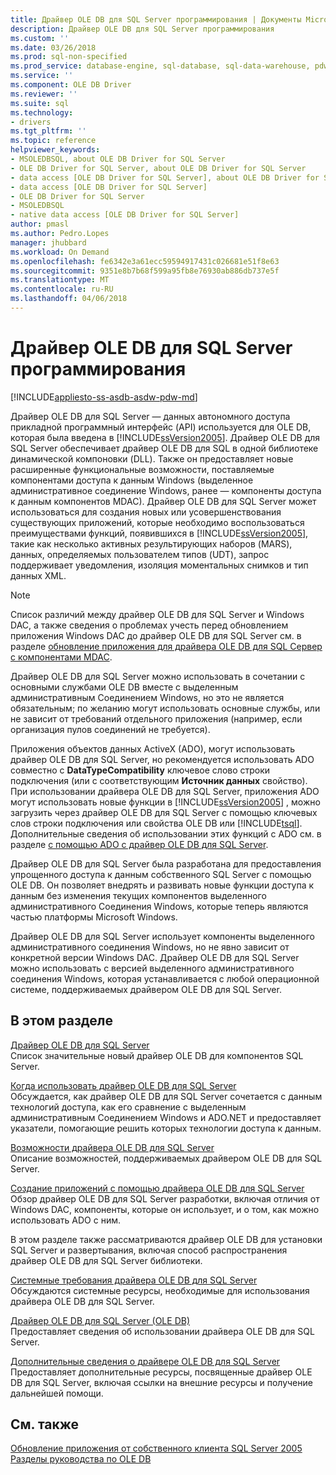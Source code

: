 ```yaml
---
title: Драйвер OLE DB для SQL Server программирования | Документы Microsoft
description: Драйвер OLE DB для SQL Server программирования
ms.custom: ''
ms.date: 03/26/2018
ms.prod: sql-non-specified
ms.prod_service: database-engine, sql-database, sql-data-warehouse, pdw
ms.service: ''
ms.component: OLE DB Driver
ms.reviewer: ''
ms.suite: sql
ms.technology:
- drivers
ms.tgt_pltfrm: ''
ms.topic: reference
helpviewer_keywords:
- MSOLEDBSQL, about OLE DB Driver for SQL Server
- OLE DB Driver for SQL Server, about OLE DB Driver for SQL Server
- data access [OLE DB Driver for SQL Server], about OLE DB Driver for SQL Server
- data access [OLE DB Driver for SQL Server]
- OLE DB Driver for SQL Server
- MSOLEDBSQL
- native data access [OLE DB Driver for SQL Server]
author: pmasl
ms.author: Pedro.Lopes
manager: jhubbard
ms.workload: On Demand
ms.openlocfilehash: fe6342e3a61ecc59594917431c026681e51f8e63
ms.sourcegitcommit: 9351e8b7b68f599a95fb8e76930ab886db737e5f
ms.translationtype: MT
ms.contentlocale: ru-RU
ms.lasthandoff: 04/06/2018
---
```

# <a name="ole-db-driver-for-sql-server-programming"></a>Драйвер OLE DB для SQL Server программирования
[!INCLUDE[appliesto-ss-asdb-asdw-pdw-md](../../includes/appliesto-ss-asdb-asdw-pdw-md.md)]

  Драйвер OLE DB для SQL Server — данных автономного доступа прикладной программный интерфейс (API) используется для OLE DB, которая была введена в [!INCLUDE[ssVersion2005](../../includes/ssversion2005-md.md)]. Драйвер OLE DB для SQL Server обеспечивает драйвер OLE DB для SQL в одной библиотеке динамической компоновки (DLL). Также он предоставляет новые расширенные функциональные возможности, поставляемые компонентами доступа к данным Windows (выделенное административное соединение Windows, ранее — компоненты доступа к данным компонентов MDAC). Драйвер OLE DB для SQL Server может использоваться для создания новых или усовершенствования существующих приложений, которые необходимо воспользоваться преимуществами функций, появившихся в [!INCLUDE[ssVersion2005](../../includes/ssversion2005-md.md)], такие как несколько активных результирующих наборов (MARS), данных, определяемых пользователем типов (UDT), запрос поддерживает уведомления, изоляция моментальных снимков и тип данных XML.  
  
> [!NOTE]  
>  Список различий между драйвер OLE DB для SQL Server и Windows DAC, а также сведения о проблемах учесть перед обновлением приложения Windows DAC до драйвер OLE DB для SQL Server см. в разделе [обновление приложения для драйвера OLE DB для SQL Сервер с компонентами MDAC](../oledb/applications/updating-an-application-to-oledb-driver-for-sql-server-from-mdac.md).  
  
 Драйвер OLE DB для SQL Server можно использовать в сочетании с основными службами OLE DB вместе с выделенным административным Соединением Windows, но это не является обязательным; по желанию могут использовать основные службы, или не зависит от требований отдельного приложения (например, если организация пулов соединений не требуется).  
  
 Приложения объектов данных ActiveX (ADO), могут использовать драйвер OLE DB для SQL Server, но рекомендуется использовать ADO совместно с **DataTypeCompatibility** ключевое слово строки подключения (или с соответствующим  **Источник данных** свойство). При использовании драйвера OLE DB для SQL Server, приложения ADO могут использовать новые функции в [!INCLUDE[ssVersion2005](../../includes/ssversion2005-md.md)] , можно загрузить через драйвер OLE DB для SQL Server с помощью ключевых слов строки подключения или свойства OLE DB или [!INCLUDE[tsql](../../includes/tsql-md.md)]. Дополнительные сведения об использовании этих функций с ADO см. в разделе [с помощью ADO с драйвер OLE DB для SQL Server](../oledb/applications/using-ado-with-oledb-driver-for-sql-server.md).  
  
 Драйвер OLE DB для SQL Server была разработана для предоставления упрощенного доступа к данным собственного SQL Server с помощью OLE DB. Он позволяет внедрять и развивать новые функции доступа к данным без изменения текущих компонентов выделенного административного Соединения Windows, которые теперь являются частью платформы Microsoft Windows.  
  
 Драйвер OLE DB для SQL Server использует компоненты выделенного административного соединения Windows, но не явно зависит от конкретной версии Windows DAC. Драйвер OLE DB для SQL Server можно использовать с версией выделенного административного соединения Windows, которая устанавливается с любой операционной системе, поддерживаемых драйвером OLE DB для SQL Server.  
  
## <a name="in-this-section"></a>В этом разделе  
 [Драйвер OLE DB для SQL Server](../oledb/oledb-driver-for-sql-server.md)  
 Список значительные новый драйвер OLE DB для компонентов SQL Server.  
  
 [Когда использовать драйвер OLE DB для SQL Server](../oledb/when-to-use-oledb-driver-for-sql-server.md)  
 Обсуждается, как драйвер OLE DB для SQL Server сочетается с данным технологий доступа, как его сравнение с выделенным административным Соединением Windows и ADO.NET и предоставляет указатели, помогающие решить которых технологии доступа к данным.  
  
 [Возможности драйвера OLE DB для SQL Server](../oledb/features/oledb-driver-for-sql-server-features.md )  
 Описание возможностей, поддерживаемых драйвером OLE DB для SQL Server.  
  
 [Создание приложений с помощью драйвера OLE DB для SQL Server](../oledb/applications/building-applications-with-oledb-driver-for-sql-server.md)  
 Обзор драйвер OLE DB для SQL Server разработки, включая отличия от Windows DAC, компоненты, которые он использует, и о том, как можно использовать ADO с ним.  
  
 В этом разделе также рассматриваются драйвер OLE DB для установки SQL Server и развертывания, включая способ распространения драйвер OLE DB для SQL Server библиотеки.  
  
 [Системные требования драйвера OLE DB для SQL Server](../oledb/system-requirements-for-oledb-driver-for-sql-server.md)  
 Обсуждаются системные ресурсы, необходимые для использования драйвера OLE DB для SQL Server.  
  
 [Драйвер OLE DB для SQL Server &#40;OLE DB&#41;](../oledb/ole-db/oledb-driver-for-sql-server-ole-db.md)  
 Предоставляет сведения об использовании драйвера OLE DB для SQL Server.  
  
 [Дополнительные сведения о драйвере OLE DB для SQL Server](../oledb/finding-more-oledb-driver-for-sql-server-information.md)  
 Предоставляет дополнительные ресурсы, посвященные драйвер OLE DB для SQL Server, включая ссылки на внешние ресурсы и получение дальнейшей помощи.  
  
  
## <a name="see-also"></a>См. также  
 [Обновление приложения от собственного клиента SQL Server 2005](../oledb/applications/updating-an-application-from-sql-server-2005-native-client.md)    
 [Разделы руководства по OLE DB](../oledb/ole-db-how-to/ole-db-how-to-topics.md)  
  
  
